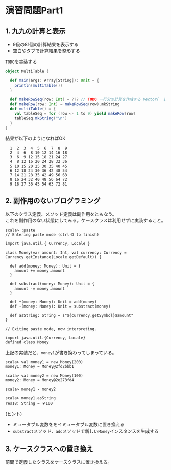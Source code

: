 
# 演習問題Part1

## 1. 九九の計算と表示

* 9段の81個の計算結果を表示する
* 空白やタブで計算結果を整形する


`TODO`を実装する

```scala
object MultiTable {

  def main(args: Array[String]): Unit = {
    println(multiTable())
  }

  def makeRowSeq(row: Int) = ??? // TODO 一行分の計算を作成する Vector(  1,  2,  3, ...)
  def makeRow(row: Int) = makeRowSeq(row).mkString
  def multiTable() = {
    val tableSeq = for (row <- 1 to 9) yield makeRow(row)
    tableSeq.mkString("\n")
  }
}
```

結果が以下のようになればOK

```
  1  2  3  4  5  6  7  8  9
  2  4  6  8 10 12 14 16 18
  3  6  9 12 15 18 21 24 27
  4  8 12 16 20 24 28 32 36
  5 10 15 20 25 30 35 40 45
  6 12 18 24 30 36 42 48 54
  7 14 21 28 35 42 49 56 63
  8 16 24 32 40 48 56 64 72
  9 18 27 36 45 54 63 72 81
```


## 2. 副作用のないプログラミング

以下のクラス定義、メソッド定義は副作用をともなう。  
これを副作用のない状態にしてみる。ケースクラスは利用せずに実装すること。

```
scala> :paste
// Entering paste mode (ctrl-D to finish)

import java.util.{ Currency, Locale }

class Money(var amount: Int, val currency: Currency = Currency.getInstance(Locale.getDefault)) {

  def add(money: Money): Unit = {
    amount += money.amount
  }

  def substract(money: Money): Unit = {
    amount -= money.amount
  }

  def +(money: Money): Unit = add(money)
  def -(money: Money): Unit = substract(money)

  def asString: String = s"${currency.getSymbol}$amount"
}

// Exiting paste mode, now interpreting.

import java.util.{Currency, Locale}
defined class Money
```

上記の実装だと、`money1`が書き換わってしまっている。

```
scala> val money1 = new Money(200)
money1: Money = Money@2fd2bbb1

scala> val money2 = new Money(100)
money2: Money = Money@2e273fd4

scala> money1 - money2

scala> money1.asString
res18: String = ￥100
```

(ヒント)   
* ミュータブル変数ををイミュータブル変数に置き換える
* `substract`メソッド、`add`メソッドで新しい`Money`インスタンスを生成する

## 3. ケースクラスへの置き換え

前問で定義したクラスをケースクラスに置き換える。
